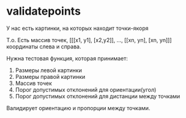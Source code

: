 # validatepoints

У нас есть картинки, на которых находит точки-якоря

Т.о. Есть массив точек, [[[x1, y1], [x2,y2]], ..., [[xn, yn], [xn, yn]]] координаты слева и справа.

Нужна тестовая функция, которая принимает:
1. Размеры левой картинки
2. Размеры правой картинки
3. Массив точек
4. Порог допустимых отклонений для ориентации(угол)
5. Порог допустимых отклонений для дистанции между точками

Валидирует ориентацию и пропорции между точками.
